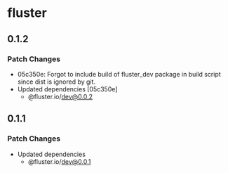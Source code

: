 # fluster

## 0.1.2

### Patch Changes

- 05c350e: Forgot to include build of fluster_dev package in build script since dist is ignored by git.
- Updated dependencies [05c350e]
  - @fluster.io/dev@0.0.2

## 0.1.1

### Patch Changes

- Updated dependencies
  - @fluster.io/dev@0.0.1
